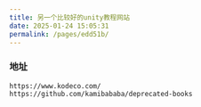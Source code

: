 ```yaml
---
title: 另一个比较好的unity教程网站
date: 2025-01-24 15:05:31
permalink: /pages/edd51b/
---
```

### 地址

```
https://www.kodeco.com/
https://github.com/kamibababa/deprecated-books
```

